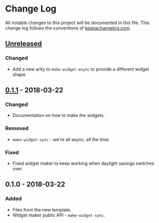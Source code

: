 # Change Log
All notable changes to this project will be documented in this file. This change log follows the conventions of [keepachangelog.com](http://keepachangelog.com/).

## [Unreleased]
### Changed
- Add a new arity to `make-widget-async` to provide a different widget shape.

## [0.1.1] - 2018-03-22
### Changed
- Documentation on how to make the widgets.

### Removed
- `make-widget-sync` - we're all async, all the time.

### Fixed
- Fixed widget maker to keep working when daylight savings switches over.

## 0.1.0 - 2018-03-22
### Added
- Files from the new template.
- Widget maker public API - `make-widget-sync`.

[Unreleased]: https://github.com/your-name/figma/compare/0.1.1...HEAD
[0.1.1]: https://github.com/your-name/figma/compare/0.1.0...0.1.1

